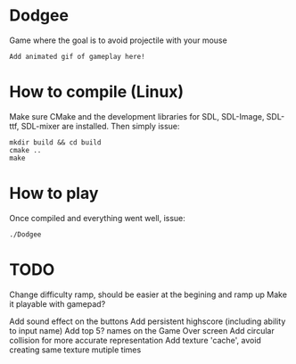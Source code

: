 # Dodgee
Game where the goal is to avoid projectile with your mouse

    Add animated gif of gameplay here!

# How to compile (Linux)
Make sure CMake and the development libraries for SDL, SDL-Image, SDL-ttf, SDL-mixer are installed.
Then simply issue:

```
mkdir build && cd build
cmake ..
make
```

# How to play
Once compiled and everything went well, issue:

```
./Dodgee
```

# TODO
Change difficulty ramp, should be easier at the begining and ramp up
Make it playable with gamepad?

Add sound effect on the buttons
Add persistent highscore (including ability to input name)
Add top 5? names on the Game Over screen
Add circular collision for more accurate representation
Add texture 'cache', avoid creating same texture mutiple times
